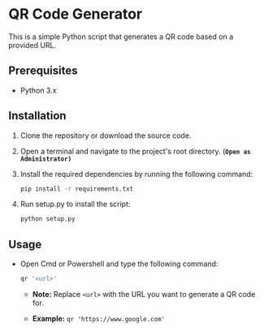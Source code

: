 # QR Code Generator

This is a simple Python script that generates a QR code based on a provided URL.

## Prerequisites

- Python 3.x

## Installation

1. Clone the repository or download the source code.
2. Open a terminal and navigate to the project's root directory. (**`Open as Administrator)`**

3. Install the required dependencies by running the following command:

    ```bash
    pip install -r requirements.txt
    ```
4. Run setup.py to install the script:

    ```bash
    python setup.py
    ```

## Usage
- Open Cmd or Powershell and type the following command:
    ```bash
    qr '<url>'
    ```
    - **Note:** Replace `<url>` with the URL you want to generate a QR code for.

    - **Example:** `qr 'https://www.google.com'`
   
   
   

